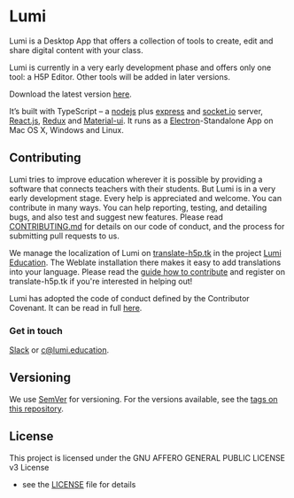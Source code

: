 # Lumi

Lumi is a Desktop App that offers a collection of tools to create, edit and
share digital content with your class.

Lumi is currently in a very early development phase and offers only one tool: a
H5P Editor. Other tools will be added in later versions.

Download the latest version
[here](https://github.com/Lumieducation/Lumi/releases/latest).

It’s built with TypeScript – a [nodejs](https://nodejs.org/) plus
[express](https://expressjs.com/) and [socket.io](http://socket.io) server,
[React.js](https://reactjs.org/), [Redux](https://redux.js.org/) and
[Material-ui](https://www.material-ui.com). It runs as a
[Electron](https://electronjs.org)-Standalone App on Mac OS X, Windows and
Linux.

## Contributing

Lumi tries to improve education wherever it is possible by providing a software
that connects teachers with their students. But Lumi is in a very early
development stage. Every help is appreciated and welcome. You can contribute in
many ways. You can help reporting, testing, and detailing bugs, and also test
and suggest new features. Please read
[CONTRIBUTING.md](./.github/CONTRIBUTING.md) for details on our code of conduct,
and the process for submitting pull requests to us.

We manage the localization of Lumi on
[translate-h5p.tk](https://translate-h5p.tk/) in the project [Lumi
Education](https://translate-h5p.tk/weblate/projects/lumi-education/). The
Weblate installation there makes it easy to add translations into your language.
Please read the [guide how to
contribute](https://translate-h5p.tk/contributing/) and register on
translate-h5p.tk if you're interested in helping out! 

Lumi has adopted the code of conduct defined by the Contributor Covenant. It can
be read in full [here](./CODE-OF-CONDUCT.md).

### Get in touch

[Slack](https://join.slack.com/t/lumi-education/shared_invite/enQtMjY0MTM2NjIwNDU0LWU3YzVhZjdkNGFjZGE1YThjNzBiMmJjY2I2ODk2MzAzNDE3YzI0MmFkOTdmZWZhOTBmY2RjOTc3ZmZmOWMxY2U)
or [c@lumi.education](mailto:c@lumi.education).

## Versioning

We use [SemVer](http://semver.org/) for versioning. For the versions available,
see the [tags on this repository](https://github.com/Lumieducation/Lumi/tags).

## License

This project is licensed under the GNU AFFERO GENERAL PUBLIC LICENSE v3 License
- see the [LICENSE](LICENSE) file for details